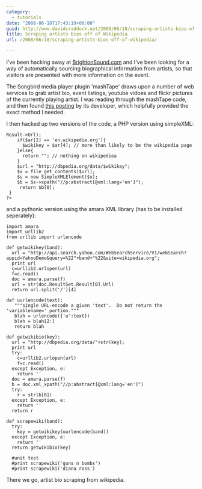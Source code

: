 ```yaml
---
category:
  - tutorials
date: "2008-06-18T17:43:19+00:00"
guid: http://www.davidcraddock.net/2008/06/18/scraping-artists-bios-off-of-wikipedia/
title: Scraping artists bios off of Wikipedia
url: /2008/06/18/scraping-artists-bios-off-of-wikipedia/

---
```

I've been hacking away at [BrightonSound.com](http://www.brightonsound.com) and I've been looking for a way of automatically sourcing biographical information from artists, so that visitors are presented with more information on the event.

The Songbird media player plugin 'mashTape' draws upon a number of web services to grab artist bio, event listings, youtube vidoes and flickr pictures of the currently playing artist. I was reading through the mashTape code, and then found [this posting](http://whacked.net/2008/03/30/mashtape-and-apis/) by its developer, which helpfully provided the exact method I needed.

I then hacked up two versions of the code, a PHP version using simpleXML:

```
Result->Url);
    if($ar[2] == 'en.wikipedia.org'){
      $wikikey = $ar[4]; // more than likely to be the wikipedia page
    }else{
      return ""; // nothing on wikipediea
    }
    $url = "http://dbpedia.org/data/$wikikey";
    $x = file_get_contents($url);
    $s = new SimpleXMLElement($x);
    $b = $s->xpath("//p:abstract[@xml:lang='en']");
     return $b[0];
 }
?>

```

and a pythonic version using the amara XML library (has to be installed seperately):

```
import amara
import urllib2
from urllib import urlencode

def getwikikey(band):
  url = "http://api.search.yahoo.com/WebSearchService/V1/webSearch?appid=YahooDemo&query=%22"+band+"%22&site=wikipedia.org";
  print url
  c=urllib2.urlopen(url)
  f=c.read()
  doc = amara.parse(f)
  url = str(doc.ResultSet.Result[0].Url)
  return url.split('/')[4]

def uurlencode(text):
   """single URL-encode a given 'text'.  Do not return the 'variablename=' portion."""
   blah = urlencode({'u':text})
   blah = blah[2:]
   return blah

def getwikibio(key):
  url = "http://dbpedia.org/data/"+str(key);
  print url
  try:
    c=urllib2.urlopen(url)
    f=c.read()
  except Exception, e:
    return ''
  doc = amara.parse(f)
  b = doc.xml_xpath("//p:abstract[@xml:lang='en']")
  try:
    r = str(b[0])
  except Exception, e:
    return ''
  return r

def scrapewiki(band):
  try:
    key = getwikikey(uurlencode(band))
  except Exception, e:
    return ''
  return getwikibio(key)

  #unit test
  #print scrapewiki('guns n bombs')
  #print scrapewiki('diana ross')

```

There we go, artist bio scraping from wikipedia.
